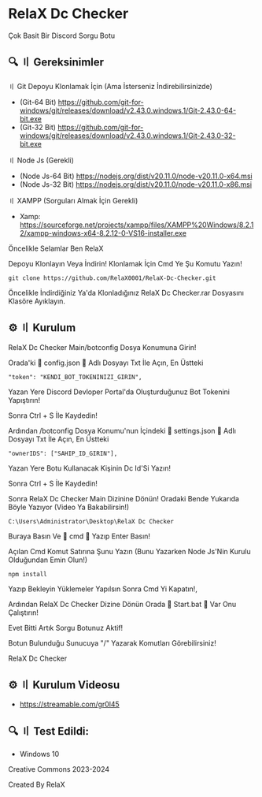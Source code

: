 # RelaX Dc Checker
Çok Basit Bir Discord Sorgu Botu

## 🔍 〢 Gereksinimler
〢 Git Depoyu Klonlamak İçin (Ama İsterseniz İndirebilirsinizde)

- (Git-64 Bit) https://github.com/git-for-windows/git/releases/download/v2.43.0.windows.1/Git-2.43.0-64-bit.exe
- (Git-32 Bit) https://github.com/git-for-windows/git/releases/download/v2.43.0.windows.1/Git-2.43.0-32-bit.exe

〢 Node Js (Gerekli)
- (Node Js-64 Bit) https://nodejs.org/dist/v20.11.0/node-v20.11.0-x64.msi
- (Node Js-32 Bit) https://nodejs.org/dist/v20.11.0/node-v20.11.0-x86.msi

〢 XAMPP (Sorguları Almak İçin Gerekli)
- Xamp: https://sourceforge.net/projects/xampp/files/XAMPP%20Windows/8.2.12/xampp-windows-x64-8.2.12-0-VS16-installer.exe

Öncelikle Selamlar Ben RelaX 

Depoyu Klonlayın Veya İndirin!
Klonlamak İçin Cmd Ye Şu Komutu Yazın!
```
git clone https://github.com/RelaX0001/RelaX-Dc-Checker.git
```
Öncelikle İndirdiğiniz Ya'da Klonladığınız RelaX Dc Checker.rar Dosyasını Klasöre Ayıklayın.

## ⚙️ 〢 Kurulum

RelaX Dc Checker Main/botconfig Dosya Konumuna Girin!

Orada'ki 🔴 config.json 🔴 Adlı Dosyayı Txt İle Açın, En Üstteki
```
"token": "KENDI_BOT_TOKENINIZI_GIRIN",
```
Yazan Yere Discord Devloper Portal'da Oluşturduğunuz Bot Tokenini Yapıştırın!

Sonra Ctrl + S İle Kaydedin!

Ardından /botconfig Dosya Konumu'nun İçindeki 🔴 settings.json 🔴 Adlı Dosyayı Txt İle Açın, En Üstteki
```
"ownerIDS": ["SAHIP_ID_GIRIN"],
```
Yazan Yere Botu Kullanacak Kişinin Dc Id'Si Yazın!

Sonra Ctrl + S İle Kaydedin!

Sonra RelaX Dc Checker Main Dizinine Dönün! Oradaki 
Bende Yukarıda Böyle Yazıyor (Video Ya Bakabilirsin!)
```
C:\Users\Administrator\Desktop\RelaX Dc Checker
```
Buraya Basın Ve 🔴 cmd 🔴 Yazıp Enter Basın!

Açılan Cmd Komut Satırına Şunu Yazın (Bunu Yazarken Node Js'Nin Kurulu Olduğundan Emin Olun!)
```
npm install
```
Yazıp Bekleyin Yüklemeler Yapılsın Sonra Cmd Yi Kapatın!, 

Ardından RelaX Dc Checker Dizine Dönün Orada 🔴 Start.bat 🔴 Var Onu Çalıştırın!

Evet Bitti Artık Sorgu Botunuz Aktif!

Botun Bulunduğu Sunucuya "/" Yazarak Komutları Görebilirsiniz!

RelaX Dc Checker

## ⚙️ 〢 Kurulum Videosu
- https://streamable.com/gr0l45
## 🔍 〢 Test Edildi:
- Windows 10

Creative Commons 2023-2024

Created By RelaX


